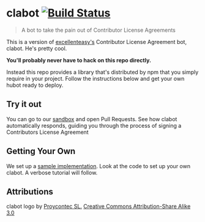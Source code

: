 # clabot [![Build Status](https://travis-ci.org/clabot/clabot.png?branch=master)](https://travis-ci.org/clabot/clabot)

> A bot to take the pain out of Contributor License Agreements

This is a version of [excellenteasy's](http://excellenteasy.com) Contributor License Agreement bot, clabot. He's pretty cool.

**You'll probably never have to hack on this repo directly.**

Instead this repo provides a library that's distributed by npm that you simply require in your project. Follow the instructions below and get your own hubot ready to deploy.

## Try it out

You can go to our [sandbox](http://github.com/clabot/sandbox) and open Pull Requests. See how clabot automatically responds, guiding you through the process of signing a Contributors License Agreement

## Getting Your Own

We set up a [sample implementation](http://github.com/clabot/sample). Look at the code to set up your own clabot. A verbose tutorial will follow.

## Attributions

clabot logo by [Proycontec SL.](http://www.proycontec.es/proycontec-3-iconos-gratis-index-es.html) [Creative Commons Attribution-Share Alike 3.0](http://creativecommons.org/licenses/by-sa/3.0/us/)
